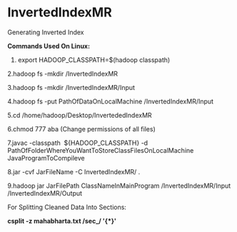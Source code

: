# InvertedIndexMR
Generating Inverted Index

<b>Commands Used On Linux:</b>

1. export HADOOP_CLASSPATH=$(hadoop classpath)

2.hadoop fs -mkdir /InvertedIndexMR

3.hadoop fs -mkdir /InvertedIndexMR/Input

4.hadoop fs -put PathOfDataOnLocalMachine  /InvertedIndexMR/Input

5.cd /home/hadoop/Desktop/InvertededIndexMR

6.chmod 777 aba (Change permissions of all files)

7.javac -classpath  ${HADOOP_CLASSPATH} -d PathOfFolderWhereYouWantToStoreClassFilesOnLocalMachine JavaProgramToCompileve

8.jar -cvf JarFileName -C InvertedIndexMR/ .

9.hadoop jar JarFilePath ClassNameInMainProgram /InvertedIndexMR/Input /InvertedIndexMR/Output


For Splitting Cleaned Data Into Sections:

<b>csplit -z mahabharta.txt /sec_/ '{*}'</b>
